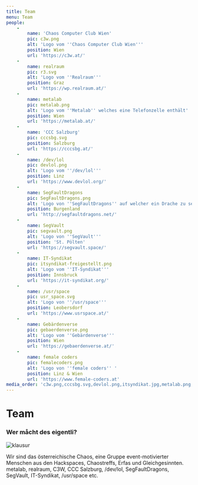 ```yaml
---
title: Team
menu: Team
people:
    -
        name: 'Chaos Computer Club Wien'
        pic: c3w.png
        alt: 'Logo vom ''Chaos Computer Club Wien'''
        position: Wien
        url: 'https://c3w.at/'
    -
        name: realraum
        pic: r3.svg
        alt: 'Logo vom ''Realraum'''
        position: Graz
        url: 'https://wp.realraum.at/'
    -
        name: metalab
        pic: metalab.png
        alt: 'Logo vom ''Metalab'' welches eine Telefonzelle enthält'
        position: Wien
        url: 'https://metalab.at/'
    -
        name: 'CCC Salzburg'
        pic: cccsbg.svg
        position: Salzburg
        url: 'https://cccsbg.at/'
    -
        name: /dev/lol
        pic: devlol.png
        alt: 'Logo vom ''/dev/lol'''
        position: Linz
        url: 'https://www.devlol.org/'
    -
        name: SegFaultDragons
        pic: SegFaultDragons.png
        alt: 'Logo von ''SegFaultDragons'' auf welcher ein Drache zu sehen ist'
        position: Burgenland
        url: 'http://segfaultdragons.net/'
    -
        name: SegVault
        pic: segvault.png
        alt: 'Logo von ''SegVault'''
        position: 'St. Pölten'
        url: 'https://segvault.space/'
    -
        name: IT-Syndikat
        pic: itsyndikat-freigestellt.png
        alt: 'Logo vom ''IT-Syndikat'''
        position: Innsbruck
        url: 'https://it-syndikat.org/'
    -
        name: /usr/space
        pic: usr_space.svg
        alt: 'Logo von ''/usr/space'''
        position: Leobersdorf
        url: 'https://www.usrspace.at/'
    -
        name: Gebärdenverse
        pic: gebaerdenverse.png
        alt: 'Logo vom ''Gebärdenverse'''
        position: Wien
        url: 'https://gebaerdenverse.at/'
    -
        name: female coders
        pic: femalecoders.png
        alt: 'Logo von ''female coders'' '
        position: Linz & Wien
        url: 'https://www.female-coders.at'    
media_order: 'c3w.png,cccsbg.svg,devlol.png,itsyndikat.jpg,metalab.png,r3.svg,SegFaultDragons.png,segvault.png,team.jpg,femalecoders.png,gebaerdenverse.png'
---
```


# Team
### Wer måcht des eigentli?
![klausur](team.jpg)

Wir sind das österreichische Chaos, eine Gruppe event-motivierter Menschen aus den Hackspaces, Chaostreffs, Erfas und Gleichgesinnten.
metalab, realraum, C3W, CCC Salzburg, /dev/lol, SegFaultDragons, SegVault, IT-Syndikat, /usr/space etc.

